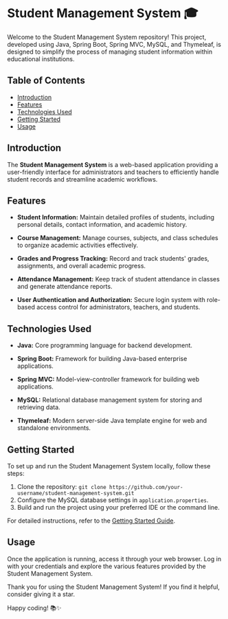 # Student Management System 🎓

Welcome to the Student Management System repository! This project, developed using Java, Spring Boot, Spring MVC, MySQL, and Thymeleaf, is designed to simplify the process of managing student information within educational institutions.

## Table of Contents

- [Introduction](#introduction)
- [Features](#features)
- [Technologies Used](#technologies-used)
- [Getting Started](#getting-started)
- [Usage](#usage)

## Introduction

The **Student Management System** is a web-based application providing a user-friendly interface for administrators and teachers to efficiently handle student records and streamline academic workflows.

## Features

- **Student Information:** Maintain detailed profiles of students, including personal details, contact information, and academic history.
  
- **Course Management:** Manage courses, subjects, and class schedules to organize academic activities effectively.
  
- **Grades and Progress Tracking:** Record and track students' grades, assignments, and overall academic progress.
  
- **Attendance Management:** Keep track of student attendance in classes and generate attendance reports.
  
- **User Authentication and Authorization:** Secure login system with role-based access control for administrators, teachers, and students.

## Technologies Used

- **Java:** Core programming language for backend development.
  
- **Spring Boot:** Framework for building Java-based enterprise applications.
  
- **Spring MVC:** Model-view-controller framework for building web applications.
  
- **MySQL:** Relational database management system for storing and retrieving data.
  
- **Thymeleaf:** Modern server-side Java template engine for web and standalone environments.

## Getting Started

To set up and run the Student Management System locally, follow these steps:

1. Clone the repository: `git clone https://github.com/your-username/student-management-system.git`
2. Configure the MySQL database settings in `application.properties`.
3. Build and run the project using your preferred IDE or the command line.

For detailed instructions, refer to the [Getting Started Guide](docs/GETTING_STARTED.md).

## Usage

Once the application is running, access it through your web browser. Log in with your credentials and explore the various features provided by the Student Management System.

Thank you for using the Student Management System! If you find it helpful, consider giving it a star.

Happy coding! 📚✨
